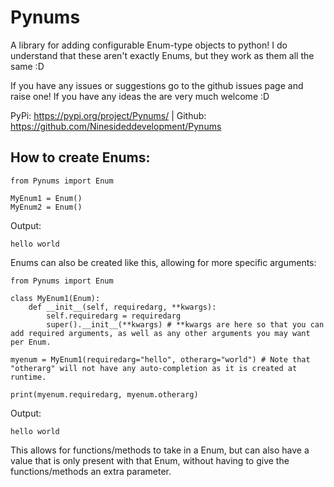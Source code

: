 # Pynums
A library for adding configurable Enum-type objects to python!
I do understand that these aren't exactly Enums, but they work as them all the same :D

If you have any issues or suggestions go to the github issues page and raise one! If you have any ideas the are very much welcome :D

PyPi: https://pypi.org/project/Pynums/ | Github: https://github.com/Ninesideddevelopment/Pynums

## How to create Enums:
    from Pynums import Enum
    
    MyEnum1 = Enum()
    MyEnum2 = Enum()
    
Output:

    hello world

Enums can also be created like this, allowing for more specific arguments:

    from Pynums import Enum
    
    class MyEnum1(Enum):
        def __init__(self, requiredarg, **kwargs):
            self.requiredarg = requiredarg
            super().__init__(**kwargs) # **kwargs are here so that you can add required arguments, as well as any other arguments you may want per Enum.
    
    myenum = MyEnum1(requiredarg="hello", otherarg="world") # Note that "otherarg" will not have any auto-completion as it is created at runtime.
    
    print(myenum.requiredarg, myenum.otherarg)

Output:

    hello world

This allows for functions/methods to take in a Enum, but can also have a value that is only present with that Enum, without having to give the functions/methods an extra parameter.
